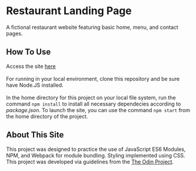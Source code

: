 # Restaurant Landing Page

A fictional restaurant website featuring basic home, menu, and contact pages.

## How To Use

Access the site [here]() <br>
<br>
For running in your local environment, clone this repository and be sure have Node.JS installed. <br>
<br>
In the home directory for this project on your local file system, run the command `npm install` to install all necessary dependecies according to *package.json*. To launch the site, you can use the command `npm start` from the home directory of the project.

## About This Site

This project was designed to practice the use of JavaScript ES6 Modules, NPM, and Webpack for module bundling. Styling implemented using CSS. This project was developed via guidelines from the [The Odin Project](https://www.theodinproject.com/lessons/node-path-javascript-restaurant-page).